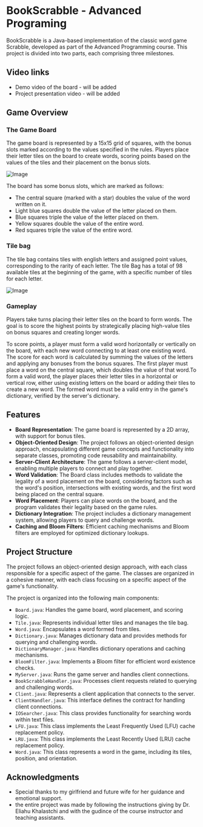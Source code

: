 # BookScrabble - Advanced Programing
BookScrabble is a Java-based implementation of the classic word game Scrabble, developed as part of the Advanced Programming course. This project is divided into two parts, each comprising three milestones.


## Video links
- Demo video of the board - will be added
- Project presentation video - will be added

## Game Overview
### The Game Board
The game board is represented by a 15x15 grid of squares, with the bonus slots marked according to the values specified in the rules. Players place their letter tiles on the board to create words, scoring points based on the values of the tiles and their placement on the bonus slots.

![Image](https://camo.githubusercontent.com/cf769f732b6642ed3c36a11c0ef6a21b8773b1fd186b947e4e12bdaf4cdf6d53/68747470733a2f2f692e6962622e636f2f7a7332584d72382f57686174732d4170702d496d6167652d323032332d30352d30322d61742d31372d34312d34352e6a7067)

The board has some bonus slots, which are marked as follows:

- The central square (marked with a star) doubles the value of the word written on it.
- Light blue squares double the value of the letter placed on them.
- Blue squares triple the value of the letter placed on them.
- Yellow squares double the value of the entire word.
- Red squares triple the value of the entire word.

### Tile bag
The tile bag contains tiles with english letters and assigned point values, corresponding to the rarity of each letter. The tile Bag has a total of 98 available tiles at the beginning of the game, with a specific number of tiles for each letter.

![Image](https://user-images.githubusercontent.com/118439273/229486188-1f5ab09f-8f78-4e12-b2d1-8aea60616c7c.png)

### Gameplay
Players take turns placing their letter tiles on the board to form words. The goal is to score the highest points by strategically placing high-value tiles on bonus squares and creating longer words.

To score points, a player must form a valid word horizontally or vertically on the board, with each new word connecting to at least one existing word. The score for each word is calculated by summing the values of the letters and applying any bonuses from the bonus squares.
The first player must place a word on the central square, which doubles the value of that word.To form a valid word, the player places their letter tiles in a horizontal or vertical row, either using existing letters on the board or adding their tiles to create a new word. The formed word must be a valid entry in the game's dictionary, verified by the server's dictionary.

## Features
- **Board Representation**: The game board is represented by a 2D array, with support for bonus tiles.
- **Object-Oriented Design**: The project follows an object-oriented design approach, encapsulating different game concepts and functionality into separate classes, promoting code reusability and maintainability.
- **Server-Client Architecture**: The game follows a server-client model, enabling multiple players to connect and play together.
- **Word Validation**: The Board class includes methods to validate the legality of a word placement on the board, considering factors such as the word's position, intersections with existing words, and the first word being placed on the central square.
- **Word Placement**: Players can place words on the board, and the program validates their legality based on the game rules.
- **Dictionary Integration**: The project includes a dictionary management system, allowing players to query and challenge words.
- **Caching and Bloom Filters**: Efficient caching mechanisms and Bloom filters are employed for optimized dictionary lookups.

## Project Structure
The project follows an object-oriented design approach, with each class responsible for a specific aspect of the game. The classes are organized in a cohesive manner, with each class focusing on a specific aspect of the game's functionality.

The project is organized into the following main components:

- `Board.java`: Handles the game board, word placement, and scoring logic.
- `Tile.java`: Represents individual letter tiles and manages the tile bag.
- `Word.java`: Encapsulates a word formed from tiles.
- `Dictionary.java`: Manages dictionary data and provides methods for querying and challenging words.
- `DictionaryManager.java`: Handles dictionary operations and caching mechanisms.
- `BloomFilter.java`: Implements a Bloom filter for efficient word existence checks.
- `MyServer.java`: Runs the game server and handles client connections.
- `BookScrabbleHandler.java`: Processes client requests related to querying and challenging words.
- `Client.java`: Represents a client application that connects to the server.
- `ClientHandler.java`: This interface defines the contract for handling client connections.
- `IOSearcher.java`: This class provides functionality for searching words within text files.
- `LFU.java`: This class implements the Least Frequently Used (LFU) cache replacement policy.
- `LRU.java`: This class implements the Least Recently Used (LRU) cache replacement policy.
- `Word.java`: This class represents a word in the game, including its tiles, position, and orientation.

## Acknowledgments
- Special thanks to my girlfriend and future wife for her guidance and emotional support.
- the entire project was made by following the instructions giving by Dr. Eliahu Khalastchi and with the gudince of the course instructor and teaching assistants.  
